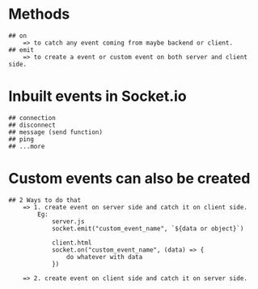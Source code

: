 # Methods

    ## on
        => to catch any event coming from maybe backend or client.
    ## emit
        => to create a event or custom event on both server and client side.

# Inbuilt events in Socket.io

    ## connection
    ## disconnect
    ## message (send function)
    ## ping
    ## ...more

# Custom events can also be created

    ## 2 Ways to do that
        => 1. create event on server side and catch it on client side.
            Eg:
                server.js
                socket.emit("custom_event_name", `${data or object}`)

                client.html
                socket.on("custom_event_name", (data) => {
                    do whatever with data
                })

        => 2. create event on client side and catch it on server side.

